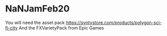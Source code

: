 # NaNJamFeb20

You will need the asset pack https://syntystore.com/products/polygon-sci-fi-city 
And the FXVarietyPack from Epic Games
